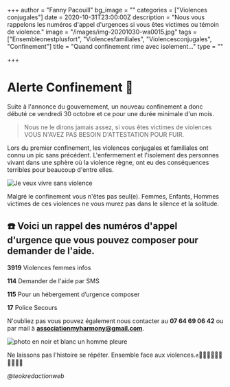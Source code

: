+++
author = "Fanny Pacouill"
bg_image = ""
categories = ["Violences conjugales"]
date = 2020-10-31T23:00:00Z
description = "Nous vous rappelons les numéros d'appel d'urgences si vous êtes victimes ou témoin de violence."
image = "/images/img-20201030-wa0015.jpg"
tags = ["Ensembleonestplusfort", "Violencesfamiliales", "Violencesconjugales", "Confinement"]
title = "Quand confinement rime avec isolement..."
type = ""

+++
# Alerte Confinement 📣

Suite à l'annonce du gouvernement, un nouveau confinement a donc débuté ce vendredi 30 octobre et ce pour une durée minimale d'un mois.

> Nous ne le dirons jamais assez, si vous êtes victimes de violences VOUS N'AVEZ PAS BESOIN D'ATTESTATION POUR FUIR.

Lors du premier confinement, les violences conjugales et familiales ont connu un pic sans précédent. L'enfermement et l'isolement des personnes vivant dans une sphère où la violence règne, ont eu des conséquences terribles pour beaucoup d'entre elles.

![](/images/img-20201030-wa0016.jpg "Je veux vivre sans violence")

Malgré le confinement vous n'êtes pas seul(e). Femmes, Enfants, Hommes victimes de ces violences ne vous murez pas dans le silence et la solitude.

## ☎️ Voici un rappel des numéros d'appel d'urgence que vous pouvez composer pour demander de l'aide.

**3919** Violences femmes infos

**114** Demander de l'aide par SMS

**115** Pour un hébergement d’urgence composer

**17** Police Secours

N'oubliez pas vous pouvez également nous contacter au **07 64 69 06 42** ou par mail à **associationmyharmony@gmail.com**.

![photo en noir et blanc un homme pleure](/images/img-20201030-wa0014.jpg "Je veux vivre sans violence 2")

Ne laissons pas l'histoire se répéter. Ensemble face aux violences.✊✊🏻✊🏼✊🏽✊🏾✊🏿

_@teokredactionweb_